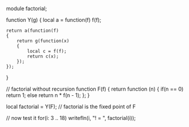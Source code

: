 module factorial;

function Y(g)
{
	local a = function(f) f(f);

	return a(function(f)
	{
		return g(function(x)
		{
			local c = f(f);
			return c(x);
		});
	});
}

// factorial without recursion
function F(f)
{
	return function (n)
	{
		if(n == 0)
			return 1;
		else
			return n * f(n - 1);
	};
}

local factorial = Y(F); // factorial is the fixed point of F

// now test it
for(i: 3 .. 18)
	writefln(i, "! = ", factorial(i));